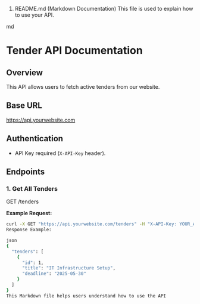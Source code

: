 1. README.md (Markdown Documentation)
This file is used to explain how to use your API.

md
# Tender API Documentation

## Overview
This API allows users to fetch active tenders from our website.

## Base URL
https://api.yourwebsite.com


## Authentication
- API Key required (`X-API-Key` header).

## Endpoints

### **1. Get All Tenders**
GET /tenders

**Example Request:**
```bash
curl -X GET "https://api.yourwebsite.com/tenders" -H "X-API-Key: YOUR_API_KEY"
Response Example:

json
{
  "tenders": [
    {
      "id": 1,
      "title": "IT Infrastructure Setup",
      "deadline": "2025-05-30"
    }
  ]
}
This Markdown file helps users understand how to use the API